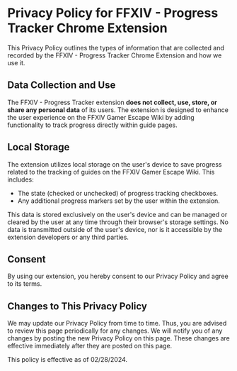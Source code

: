 # Privacy Policy for FFXIV - Progress Tracker Chrome Extension

This Privacy Policy outlines the types of information that are collected and recorded by the FFXIV - Progress Tracker Chrome Extension and how we use it.

## Data Collection and Use

The FFXIV - Progress Tracker extension **does not collect, use, store, or share any personal data** of its users. The extension is designed to enhance the user experience on the FFXIV Gamer Escape Wiki by adding functionality to track progress directly within guide pages.

## Local Storage

The extension utilizes local storage on the user's device to save progress related to the tracking of guides on the FFXIV Gamer Escape Wiki. This includes:
- The state (checked or unchecked) of progress tracking checkboxes.
- Any additional progress markers set by the user within the extension.

This data is stored exclusively on the user's device and can be managed or cleared by the user at any time through their browser's storage settings. No data is transmitted outside of the user's device, nor is it accessible by the extension developers or any third parties.

## Consent

By using our extension, you hereby consent to our Privacy Policy and agree to its terms.

## Changes to This Privacy Policy

We may update our Privacy Policy from time to time. Thus, you are advised to review this page periodically for any changes. We will notify you of any changes by posting the new Privacy Policy on this page. These changes are effective immediately after they are posted on this page.

This policy is effective as of 02/28/2024.
